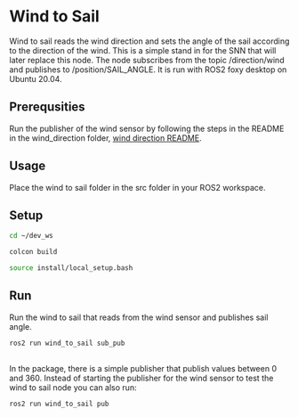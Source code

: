 # Wind to Sail

Wind to sail reads the wind direction and sets the angle of the sail according to the direction of the wind. This is a simple stand in for the SNN that will later replace this node. The node subscribes from the topic /direction/wind and publishes to /position/SAIL_ANGLE. It is run with ROS2 foxy desktop on Ubuntu 20.04.

## Prerequsities

Run the publisher of the wind sensor by following the steps in the README in the wind_direction folder, [wind direction README](https://github.com/AutoSail-MDH/AutoSail-HT21/tree/wind_direction/micro-ROS/Sensors/wind_direction).

## Usage

Place the wind to sail folder in the src folder in your ROS2 workspace.

## Setup

```bash
cd ~/dev_ws

colcon build

source install/local_setup.bash
```

## Run

Run the wind to sail that reads from the wind sensor and publishes sail angle.
```bash
ros2 run wind_to_sail sub_pub
```

##

In the package, there is a simple publisher that publish values between 0 and 360. Instead of starting the publisher for the wind sensor to test the wind to sail node you can also run:
```bash
ros2 run wind_to_sail pub
```
